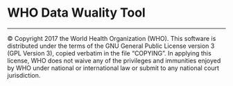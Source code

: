 # WHO Data Wuality Tool
---

© Copyright 2017 the World Health Organization (WHO).
This software is distributed under the terms of the GNU General Public License version 3 (GPL Version 3),
copied verbatim in the file “COPYING”.  In applying this license, WHO does not waive any of the privileges and
immunities enjoyed by WHO under national or international law or submit to any national court jurisdiction.